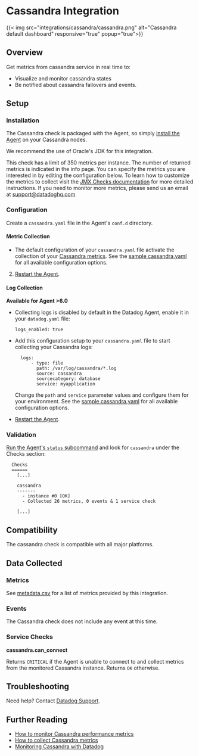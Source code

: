 # Cassandra Integration
{{< img src="integrations/cassandra/cassandra.png" alt="Cassandra default dashboard" responsive="true" popup="true">}}
## Overview

Get metrics from cassandra service in real time to:

* Visualize and monitor cassandra states
* Be notified about cassandra failovers and events.

## Setup
### Installation

The Cassandra check is packaged with the Agent, so simply [install the Agent][1] on your Cassandra nodes.

We recommend the use of Oracle's JDK for this integration.

This check has a limit of 350 metrics per instance. The number of returned metrics is indicated in the info page. You can specify the metrics you are interested in by editing the configuration below. To learn how to customize the metrics to collect visit the [JMX Checks documentation][2] for more detailed instructions. If you need to monitor more metrics, please send us an email at support@datadoghq.com

### Configuration

Create a `cassandra.yaml` file in the Agent's `conf.d` directory.

#### Metric Collection

*  The default configuration of your `cassandra.yaml` file activate the collection of your [Cassandra metrics](#metrics).
 See the [sample  cassandra.yaml][3] for all available configuration options.
 
2. [Restart the Agent][4].

#### Log Collection

**Available for Agent >6.0**

* Collecting logs is disabled by default in the Datadog Agent, enable it in your `datadog.yaml` file:

  ```
  logs_enabled: true
  ```

* Add this configuration setup to your `cassandra.yaml` file to start collecting your Cassandra logs:

  ```
    logs:
        - type: file
          path: /var/log/cassandra/*.log
          source: cassandra
          sourcecategory: database
          service: myapplication
  ```

  Change the `path` and `service` parameter values and configure them for your environment.
See the [sample  cassandra.yaml](https://github.com/DataDog/integrations-core/blob/master/cassandra/conf.yaml.example) for all available configuration options.
   
* [Restart the Agent](https://docs.datadoghq.com/agent/faq/agent-commands/#start-stop-restart-the-agent).

### Validation

[Run the Agent's `status` subcommand][5] and look for `cassandra` under the Checks section:

```
  Checks
  ======
    [...]

    cassandra
    -------
      - instance #0 [OK]
      - Collected 26 metrics, 0 events & 1 service check

    [...]
```

## Compatibility

The cassandra check is compatible with all major platforms.

## Data Collected
### Metrics
See [metadata.csv][6] for a list of metrics provided by this integration.

### Events
The Cassandra check does not include any event at this time.

### Service Checks
**cassandra.can_connect**

Returns `CRITICAL` if the Agent is unable to connect to and collect metrics from the monitored Cassandra instance. Returns `OK` otherwise.

## Troubleshooting
Need help? Contact [Datadog Support][7].

## Further Reading

* [How to monitor Cassandra performance metrics][8]
* [How to collect Cassandra metrics][9]
* [Monitoring Cassandra with Datadog][10]


[1]: https://app.datadoghq.com/account/settings#agent
[2]: https://docs.datadoghq.com/integrations/java/
[3]: https://github.com/DataDog/integrations-core/blob/master/cassandra/conf.yaml.example
[4]: https://docs.datadoghq.com/agent/faq/agent-commands/#start-stop-restart-the-agent
[5]: https://docs.datadoghq.com/agent/faq/agent-commands/#agent-status-and-information
[6]: https://github.com/DataDog/integrations-core/blob/master/cassandra/metadata.csv
[7]: http://docs.datadoghq.com/help/
[8]: https://www.datadoghq.com/blog/how-to-monitor-cassandra-performance-metrics/
[9]: https://www.datadoghq.com/blog/how-to-collect-cassandra-metrics/
[10]: https://www.datadoghq.com/blog/monitoring-cassandra-with-datadog/
